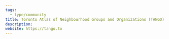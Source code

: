 ```yaml
---
tags:
  - type/community
title: Toronto Atlas of Neighbourhood Groups and Organizations (TANGO)
description:
website: https://tango.to
---
```

